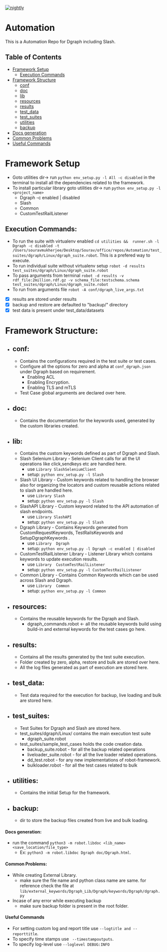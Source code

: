 [![nightly](https://github.com/souravDgraph/Automation/actions/workflows/nightly.yml/badge.svg?branch=main&event=schedule)](https://github.com/souravDgraph/Automation/actions/workflows/nightly.yml)

# Automation
This is a Automation Repo for Dgraph including Slash.

## Table of Contents

* [Framework Setup](#framework-setup)
    * [Execution Commands](#execution-commands)
* [Framework Structure](#framework-structure)
  * [conf](#config)
  * [doc](#doc)
  * [lib](#lib)
  * [resources](#resources)
  * [results](#results)
  * [test_data](#test_data)
  * [test_suites](#test_suites)
  * [utilities](#utilities)
  * [backup](#backup)
* [Docs generation](#docs-generation)
* [Common Problems](#common-Problems)
* [Useful Commands](#useful-commands)


# Framework Setup
* Goto utilities dir-> run `python env_setup.py -l All -c disabled` in the terminal to install all the dependencies related to the framework.
* To install particular library goto utilities dir->  run `python env_setup.py -l <project_name>`
    * Dgraph -c enabled | disabled
    * Slash
    * Common
    * CustomTestRailListener

## Execution Commands:
* To run the suite with virtualenv enabled `cd utilities &&  runner.sh -l Dgraph -c disabled -t /Users/souravmukherjee/Desktop/Sourav/office/repos/Automation/test_suites/dgraph/Linux/dgraph_suite.robot`. This is a prefered way to execute.
* To run individual suite without virtualenv setup `robot -d results test_suites/dgraph/Linux/dgraph_suite.robot`
* To pass arguments from terminal `robot -d results -v rdf_file:2million.rdf.gz -v schema_file:testschema.schema test_suites/dgraph/Linux/dgraph_suite.robot`
* To run from arguments file `robot -A conf/dgraph_live_args.txt`

- [x] results are stored under results
- [x] backup and restore are defaulted to "backup/" directory
- [x] test data is present under test_data/datasets

# Framework Structure:
*   ##  conf:
    * Contains the configurations required in the test suite or test cases.
    * Configure all the options for zero and alpha at `conf_dgraph.json` under Dgraph based on requirement.
        * Enabling ACL
        * Enabling Encryption.
        * Enabling TLS and mTLS
    * Test Case global arguments are declared over here.
*   ## doc:
    * Contains the documentation for the keywords used, generated by the custom libraries created.

*   ## lib:
    * Contains the custom keywords defined as part of Dgraph and Slash.
    * Slash Selenium Library - Selenium Client calls for all the UI operations like click,sendkeys etc are handled here.
        * use `Library SlashSeleniumClient`
        * setup: `python env_setup.py -l Slash`
    * Slash UI Library - Custom keywords related to handling the browser also for organizing the locators and custom reusable actions related to slash are handled here.
        * use `Library Slash`
        * setup: `python env_setup.py -l Slash`
    * SlashAPI Library - Custom keyword related to the API automation of slash endpoints.
        * use `Library SlashAPI`
        * setup: `python env_setup.py -l Slash`
    * Dgraph Library - Contains Keywords generated from CustomRequestKeywords, TestRailsKeywords and SetupDgraphKeywords .
        * use `Library  Dgraph`
        * setup: `python env_setup.py -l Dgraph -c enabled | disabled`
    * CustomTestRailListener Library - Listener Library which contains keywords to update execution results.
        * use `Library  CustomTestRailListener`
        * setup: `python env_setup.py -l CustomTestRailListener`
    * Common Library - Contains Common Keywords which can be used across Slash and Dgraph. 
        * use `Library  Common`
        * setup: `python env_setup.py -l Common`

*   ##  resources:
    * Contains the reusable keywords for the Dgraph and Slash.
        * dgraph_commands.robot <- all the reusable keywords build using build-in and external keywords for the test cases go here.

*   ##  results:
    * Contains all the results generated by the test suite execution.
    * Folder created by zero, alpha, restore and bulk are stored over here.
    * All the log files generated as part of execution are stored here.

*   ##  test_data:
    * Test data required for the execution for backup, live loading and bulk are stored here.

*   ##  test_suites:
    * Test Suites for Dgraph and Slash are stored here.
    * test_suites/dgraph/Linux/ contains the main execution test suite
        * dgraph_suite.robot
    * test_suites/sample_test_cases holds the code creation data.
        * backup_suite.robot - for all the backup related operations
        * liveloader_suite.robot - for all the live loader related operations.
        * dd_test.robot - for any new implementations of robot-framework.
        * bulkloader.robot - for all the test cases related to bulk
*   ##  utilities:
    * Contains the initial Setup for the framework.

*   ## backup:
    * dir to store the backup files created from live and bulk loading.

#### Docs generation:
* run the command `python3 -m robot.libdoc <lib_name> <save_location/file_type>`
    * Ex: `python3 -m robot.libdoc Dgraph doc/Dgraph.html`.

#### Common Problems:
* While creating External Library.
    * make sure the file name and python class name are same. for reference check the file at `lib/external_keywords/Dgraph_Lib/Dgraph/keywords/Dgraph/dgraph.py`
* Incase of any error while executing backup
    * make sure backup folder is present in the root folder.

#### Useful Commands
* For setting custom log and report title use `--logtitle and --reporttitle`.
* To specify time stamps use ` --timestampoutputs`.
* To specify log-level  use `--loglevel DEBUG:INFO` 


